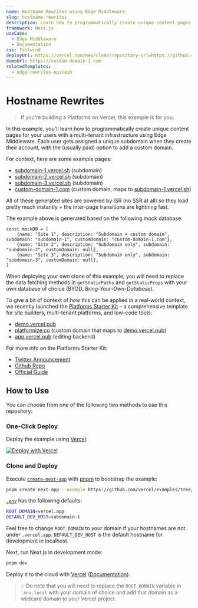```yaml
---
name: Hostname Rewrites using Edge Middleware
slug: hostname-rewrites
description: Learn how to programmatically create unique content pages for your users with a multi-tenant infrastructure using Edge Middleware.
framework: Next.js
useCase:
  - Edge Middleware
  - Documentation
css: Tailwind
deployUrl: https://vercel.com/new/clone?repository-url=https://github.com/vercel/examples/tree/main/edge-middleware/hostname-rewrites&project-name=hostname-rewrites&repository-name=hostname-rewrites
demoUrl: https://custom-domain-1.com
relatedTemplates:
  - edge-rewrites-upstash
---
```


# Hostname Rewrites

> If you're building a Platforms on Vercel, this example is for you.

In this example, you'll learn how to programmatically create unique content pages for your users with a multi-tenant infrastructure using Edge Middleware. Each user gets assigned a unique subdomain when they create their account, with the (usually paid) option to add a custom domain.

For context, here are some example pages:

- [subdomain-1.vercel.sh](https://subdomain-1.vercel.sh/) (subdomain)
- [subdomain-2.vercel.sh](https://subdomain-2.vercel.sh/) (subdomain)
- [subdomain-3.vercel.sh](https://subdomain-3.vercel.sh/) (subdomain)
- [custom-domain-1.com](https://custom-domain-1.com/) (custom domain, maps to [subdomain-1.vercel.sh](https://subdomain-1.vercel.sh/))

All of these generated sites are powered by ISR (no SSR at all) so they load pretty much instantly + the inter-page transitions are lightning fast.

The example above is generated based on the following mock database:

```
const mockDB = [
    {name: "Site 1", description: "Subdomain + custom domain", subdomain: "subdomain-1", customDomain: "custom-domain-1.com"},
    {name: "Site 2", description: "Subdomain only", subdomain: "subdomain-2", customDomain: null},
    {name: "Site 3", description: "Subdomain only", subdomain: "subdomain-3", customDomain: null},
]
```

When deploying your own clone of this example, you will need to replace the data fetching methods in `getStaticPaths` and `getStaticProps` with your own database of choice (BYOD, _Bring-Your-Own-Database_).

To give a bit of context of how this can be applied in a real-world context, we recently launched the [Platforms Starter Kit](https://demo.vercel.pub/platforms-starter-kit) – a comprehensive template for site builders, multi-tenant platforms, and low-code tools:

- [demo.vercel.pub](https://demo.vercel.pub)
- [platformize.co](https://platformize.co) (custom domain that maps to [demo.vercel.pub](https://demo.vercel.pub))
- [app.vercel.pub](https://app.vercel.pub) (editing backend)

For more info on the Platforms Starter Kit:

- [Twitter Announcement](https://twitter.com/vercel/status/1484237805941403655)
- [Github Repo](https://github.com/vercel/platforms)
- [Official Guide](https://vercel.com/guides/nextjs-multi-tenant-application)

## How to Use

You can choose from one of the following two methods to use this repository:

### One-Click Deploy

Deploy the example using [Vercel](https://vercel.com?utm_source=github&utm_medium=readme&utm_campaign=vercel-examples):

[![Deploy with Vercel](https://vercel.com/button)](https://vercel.com/new/git/external?repository-url=https://github.com/vercel/examples/tree/main/edge-middleware/hostname-rewrites&project-name=hostname-rewrites&repository-name=hostname-rewrites)

### Clone and Deploy

Execute [`create-next-app`](https://github.com/vercel/next.js/tree/canary/packages/create-next-app) with [pnpm](https://pnpm.io/installation) to bootstrap the example:

```bash
pnpm create next-app --example https://github.com/vercel/examples/tree/main/edge-middleware/hostname-rewrites hostname-rewrites
```

[`.env`](.env) has the following defaults:

```bash
ROOT_DOMAIN=vercel.app
DEFAULT_DEV_HOST=subdomain-1
```

Feel free to change `ROOT_DOMAIN` to your domain if your hostnames are not under `.vercel.app`. `DEFAULT_DEV_HOST` is the default hostname for development in localhost.

Next, run Next.js in development mode:

```bash
pnpm dev
```

Deploy it to the cloud with [Vercel](https://vercel.com/new?utm_source=github&utm_medium=readme&utm_campaign=edge-middleware-eap) ([Documentation](https://nextjs.org/docs/deployment)).

> 💡 Do note that you will need to replace the `ROOT_DOMAIN` variable in `.env.local` with your domain of choice and add that domain as a wildcard domain to your Vercel project.
